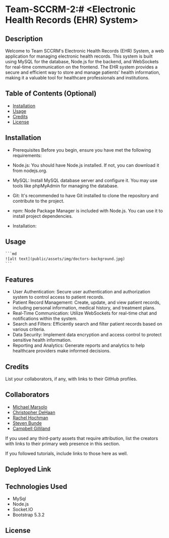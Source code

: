# Team-SCCRM-2:# <Electronic Health Records (EHR) System>

## Description

Welcome to Team SCCRM's Electronic Health Records (EHR) System, a web application for managing electronic health records. This system is built using MySQL for the database, Node.js for the backend, and WebSockets for real-time communication on the frontend. The EHR system provides a secure and efficient way to store and manage patients' health information, making it a valuable tool for healthcare professionals and institutions.


## Table of Contents (Optional)

- [Installation](#installation)
- [Usage](#usage)
- [Credits](#credits)
- [License](#license)

## Installation

- Prerequisites
Before you begin, ensure you have met the following requirements:

- Node.js: You should have Node.js installed. If not, you can download it from nodejs.org.
- MySQL: Install MySQL database server and configure it. You may use tools like phpMyAdmin for managing the database.
- Git: It's recommended to have Git installed to clone the repository and contribute to the project.
- npm: Node Package Manager is included with Node.js. You can use it to install project dependencies.

- Installation:

## Usage

    ```md
    ![alt text](public/assets/img/doctors-background.jpg)
    ```   

## Features

- User Authentication: Secure user authentication and authorization system to control access to patient records.
- Patient Record Management: Create, update, and view patient records, including personal information, medical history, and  treatment plans.
- Real-Time Communication: Utilize WebSockets for real-time chat and notifications within the system.
- Search and Filters: Efficiently search and filter patient records based on various criteria.
- Data Security: Implement data encryption and access control to protect sensitive health information.
- Reporting and Analytics: Generate reports and analytics to help healthcare providers make informed decisions.

## Credits

List your collaborators, if any, with links to their GitHub profiles.

## Collaborators

- <a href="https://github.com/Elrond-Hubbard">Michael Marsolo</a>
- <a href="https://github.com/ChrisDeHaan">Christopher DeHaan</a>
- <a href="https://github.com/RachelCodes42">Rachel Hochman</a>
- <a href="https://github.com/Bunde20">Steven Bunde</a>
- <a href="https://github.com/CambiG1123">Campbell Gilliland</a>

If you used any third-party assets that require attribution, list the creators with links to their primary web presence in this section.

If you followed tutorials, include links to those here as well.

## Deployed Link

## Technologies Used
- MySql
- Node.js
- Socket.IO
- Bootstrap 5.3.2

## License